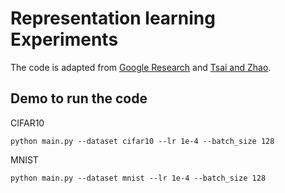 # Representation learning Experiments

The code is adapted from [Google Research](https://github.com/google-research/google-research/blob/master/mutual_information_representation_learning/mirl.ipynb) and [Tsai and Zhao](https://github.com/yaohungt/Pointwise_Dependency_Neural_Estimation/tree/master/RepreLearn_Shallow).


## Demo to run the code

CIFAR10

```
python main.py --dataset cifar10 --lr 1e-4 --batch_size 128
```

MNIST

```
python main.py --dataset mnist --lr 1e-4 --batch_size 128
```
